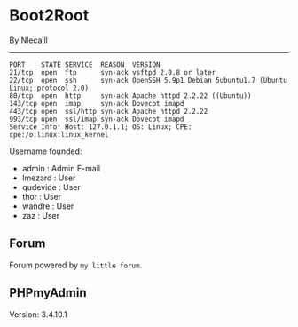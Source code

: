 # Boot2Root

By Nlecaill

---------- 

```
PORT    STATE SERVICE  REASON  VERSION
21/tcp  open  ftp      syn-ack vsftpd 2.0.8 or later
22/tcp  open  ssh      syn-ack OpenSSH 5.9p1 Debian 5ubuntu1.7 (Ubuntu Linux; protocol 2.0)
80/tcp  open  http     syn-ack Apache httpd 2.2.22 ((Ubuntu))
143/tcp open  imap     syn-ack Dovecot imapd
443/tcp open  ssl/http syn-ack Apache httpd 2.2.22
993/tcp open  ssl/imap syn-ack Dovecot imapd
Service Info: Host: 127.0.1.1; OS: Linux; CPE: cpe:/o:linux:linux_kernel
```

Username founded:
- admin     : Admin 	  	E-mail
- lmezard 	: User 	  	 
- qudevide 	: User 	  	 
- thor 	    : User 	  	 
- wandre 	: User 	  	 
- zaz 	    : User 	 

## Forum

Forum powered by `my little forum`.

## PHPmyAdmin

Version: 3.4.10.1